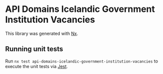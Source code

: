 <!-- gitbook-ignore -->

# API Domains Icelandic Government Institution Vacancies

This library was generated with [Nx](https://nx.dev).

## Running unit tests

Run `nx test api-domains-icelandic-government-institution-vacancies` to execute the unit tests via [Jest](https://jestjs.io).
